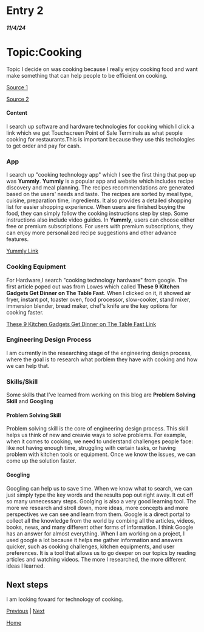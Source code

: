 # Entry 2
##### 11/4/24

<h1>Topic:Cooking</h1>
Topic I decide on was cooking because I really enjoy cooking food and want make something that can help people to be efficient on cooking.

<a href="https://www.linkedin.com/pulse/non-engineers-ultimate-cooking-guide-software-aman-y-agarwal">Source 1</a><br>

<a href="https://kansaslivingmagazine.com/articles/2020/03/25/amazing-ways-technology-can-make-cooking-more-enjoyable">Source 2</a><br>
#### Content
I search up software and hardware technologies for cooking which I click a link which we get Touchscreen Point of Sale Terminals as what people cooking for restaurants.This is important because they use this techologies to get order and pay for cash.

### App
I search up "cooking technology app" which I see the first thing that pop up was **Yummly**. **Yummly** is a popular app and website which includes recipe discovery and meal planning. The recipes recommendations are generated based on the users' needs and taste. The recipes are sorted by meal type, cuisine, preparation time, ingredients. It also provides a detailed shopping list for easier shopping experience. When users are finished buying the food, they can simply follow the cooking instructions step by step. Some instructions also include video guides. In **Yummly**, users can choose either free or premium subscriptions. For users with premium subscriptions, they can enjoy more personalized recipe suggestions and other advance features. 

<a href="https://www.yummly.com/">Yummly Link</a><br>
### Cooking Equipment
For Hardware,I search "cooking technology hardware" from google. The first article poped out was from Lowes which called **These 9 Kitchen Gadgets Get Dinner on The Table Fast**. When I clicked on it, it showed air fryer, instant pot, toaster oven, food processor, slow-cooker, stand mixer, immersion blender, bread maker, chef's knife are the key options for cooking faster. 


<a href="https://www.lowes.com/n/buying-guide/kitchen-gadgets-that-cook-fast">These 9 Kitchen Gadgets Get Dinner on The Table Fast Link </a><br>
### Engineering Design Process
I am currently in the researching stage of the engineering design process, where the goal is to research what porblem they have with cooking and how we can help that. 
### Skills/Skill

Some skills that I’ve learned from working on this blog are **Problem Solving Skill** and **Googling**

#### Problem Solving Skill 
Problem solving skill is the core of engineering design process. This skill helps us think of new and creavie ways to solve problems. For example, when it comes to cooking, we need to understand challenges people face: like not having enough time, struggling with certain tasks, or having problem with kitchen tools or equipment. Once we know the issues, we can come up the solution faster.  

#### Googling 
Googling can help us to save time. When we know what to search, we can just simply type the key words and the results pop out right away. It cut off so many unnecessary steps. Goolging is also a very good learning tool. The more we research and stroll down, more ideas, more concepts and more perspectives we can see and learn from them. Google is a direct portal to collect all the knowledge from the world by combing all the articles, videos, books, news, and many different other forms of information. I think Google has an answer for almost everything. 
When I am working on a project, I used google a lot because it helps me gather information and answers quicker, such as cooking challenges, kitchen equipments, and user preferences. It is a tool that allows us to go deeper on our topics by reading articles and watching videos. The more I researched, the more different ideas I learned. 

## Next steps

I am looking foward for technology of cooking.

[Previous](entry01.md) | [Next](entry03.md)

[Home](../README.md)
